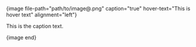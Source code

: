 {image file-path="path/to/image@.png" caption="true" hover-text="This is hover text" alignment="left"}

This is the caption text.

{image end}
